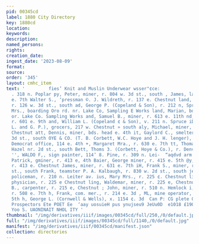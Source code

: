 ```yaml
---
pid: 00345cd
label: 1880 City Directory
key: 1880cd
location: 
keywords: 
description: 
named_persons: 
rights: 
creation_date: 
ingest_date: '2023-08-09'
format: 
source: 
order: '345'
layout: cmhc_item
text: '         fies’ Knit and Muslin Underwear wsser"¢ce:                              e
  . 318 n. Poplar py, Peter, miner, r. 804 w. 3d st., south , James, lab., bds. 620
  e. 7th Walter S., ‘pressman ©. J. Wildreth, r. 137 e. Chestnut land, David, miner,
  r. 126 w. 3d st., south ad, George P. (Copeland & Son), r. 212 n, Spruce land, Jennie
  Mrs., boarding Oro rd. nr. Lake Co, Sampling E Works land, Marian, bds. Oro rd.
  or. Lake Co. Sampling Works and, Samuel B., miner, r. 613 e. 11th nd, William, miner,
  r. 601 e. 9th and, William L. (Copeland ¢ & Son), v. 211 n. Spruce iD & SON, (W.
  L. and G. P.), grocers, 217 w. Chestnut » south aly, Michael, miner, bds. 507 e.
  Chestnut att, Dennis, miner, bds. head e. 4th it, Gaylord C., smelter, r. 529 w.
  3d st., south OYE & CO. (T. B. Corbett, W.C. Hoye and J. H. lenger), directory publishers,
  Democrat office, 114 e. 4th +, Margaret Mra., r. 630 e. 7th tt, Thomas, miner, r.
  Hazel nr. 2d st., south Bett, Thoms 3. (Corbett, Hoye & Co.), r. Denver, Col. BEET,
  '', WALDO F,, sign painter, 114’ 8. Pine, r. 309 n. Lei-  “aqdvd arm                                                   ns
  Patrick, gminer, r. 413 e, 4th Baier, George miner, r. 415 e. 5th @y, John, miner,
  r. 413 e. Chestnut James, miner, r. 631 e. 7th iH, Frank S., miner, r. 604 w. 24
  st., south Frank, teamster P. A. Kalbaugh, r. 830 w. 2d st., south je, James B.,
  policeman, r. 210 n. Leiter av. ius, Mary Mrs., r. 225 ¢. Chestnut line, Oscar E.,
  physician, r. 225 e Chestnut ling, Waldemar, miner, r. 225 e, Chestnut fall, Daniel
  B., carpenter, r. 215 e, Chestnut ; John, miner, r. 510 n. Hemlock i, John E., miner,
  r. 508 e. 7th h, Frank, com. mer., r. 214 e. 3d , ML, mine operator, bds. 224 e.
  5th h, George L. (Cornwell & Wells), x. 1154 ¢. 3d  Can P: CG plete Outfit at and
  Prospectors Ete POET Ee  ‘aay uosuieH pus ynujseu9 JeUu0D  e1018 £19070} 0IS Pus
  Yoo S. UAONINAIT NHOL ITY '
thumbnail: "/img/derivatives/iiif/images/00345cd/full/250,/0/default.jpg"
full: "/img/derivatives/iiif/images/00345cd/full/1140,/0/default.jpg"
manifest: "/img/derivatives/iiif/00345cd/manifest.json"
collection: directories
---
```

